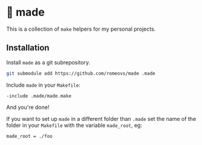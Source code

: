 # 🔨 made

This is a collection of `make` helpers for my personal projects.

## Installation

Install `made` as a git subrepository.

```sh
git submodule add https://github.com/romeovs/made .made
```

Include `made` in your `Makefile`:

```make
-include .made/made.make
```

And you're done!

If you want to set up `made` in a different folder than `.made` set the name of
the folder in your `Makefile` with the variable `made_root`, eg:

```make
made_root = ./foo
```
